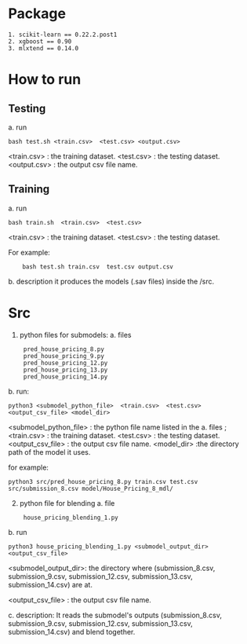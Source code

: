 # Package
    1. scikit-learn == 0.22.2.post1
    2. xgboost == 0.90
    3. mlxtend == 0.14.0

# How to run

## Testing
a. run

    bash test.sh <train.csv>  <test.csv> <output.csv>

<train.csv> : the training dataset.
<test.csv> : the testing dataset.
<output.csv> : the output csv file name.


## Training
a. run

    bash train.sh  <train.csv>  <test.csv> 

<train.csv> : the training dataset.
<test.csv> : the testing dataset.

For example:

        bash test.sh train.csv  test.csv output.csv
b. description
it produces the models (.sav files) inside the /src.


# Src
1. python files for submodels:
a. files

        pred_house_pricing_8.py 
        pred_house_pricing_9.py 
        pred_house_pricing_12.py 
        pred_house_pricing_13.py 
        pred_house_pricing_14.py 

b. run:

    python3 <submodel_python_file>  <train.csv>  <test.csv>  <output_csv_file> <model_dir>
    
<submodel_python_file> : the python file name listed in the a. files ;
<train.csv> : the training dataset.
<test.csv> : the testing dataset.
<output_csv_file> : the output csv file name.
<model_dir> :the directory path of the model it uses.

for example:

    python3 src/pred_house_pricing_8.py train.csv test.csv src/submission_8.csv model/House_Pricing_8_mdl/

2. python file for blending
a. file

        house_pricing_blending_1.py
        
        
b. run

    python3 house_pricing_blending_1.py <submodel_output_dir> <output_csv_file>
    
<submodel_output_dir>: the directory where (submission_8.csv, submission_9.csv, submission_12.csv, submission_13.csv, submission_14.csv)  are at.

<output_csv_file> : the output csv file name.

c. description:
It reads the submodel's outputs (submission_8.csv, submission_9.csv, submission_12.csv, submission_13.csv, submission_14.csv) and blend together.
